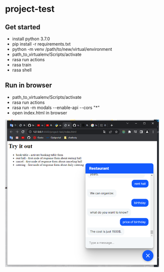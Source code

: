# project-test

## Get started 

- install python 3.7.0
- pip install -r requirements.txt
- python -m venv /path/to/new/virtual/environment
- path_to_virtualenv/Scripts/activate
- rasa run actions
- rasa train
- rasa shell

## Run in browser

- path_to_virtualenv/Scripts/activate
- rasa run actions
- rasa run -m modals --enable-api --cors "*"
- open index.html in browser

![webchat screanshot](./docs/screenshots/ss%20webchat.PNG)
